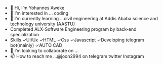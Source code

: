 - 👋 Hi, I’m Yohannes Aweke
- 👀 I’m interested in ... coding 
- 🌱 I’m currently learning ...civil engineering at Addis Ababa science and technology university (AASTU)
- Completed ALX-Software Engineering program by back-end specialization
- Skills
        ✓Ui/Ux 
        ✓HTML
        ✓Css
        ✓Javascript
        ✓Developing telegram bot(mainly)
        ✓AUTO CAD 
- 💞️ I’m looking to collaborate on ...
- 📫 How to reach me ...@joon2994 on telegram twitter Instagram 

<!---
jooon2994/jooon2994 is a ✨ special ✨ repository because its `README.md` (this file) appears on your GitHub profile.
You can click the Preview link to take a look at your changes.
--->
